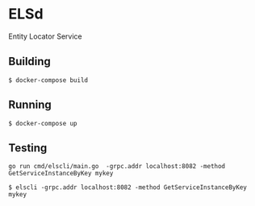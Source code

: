 # ELSd

Entity Locator Service

## Building

```
$ docker-compose build
```

## Running

```
$ docker-compose up
```

## Testing

```
go run cmd/elscli/main.go  -grpc.addr localhost:8082 -method GetServiceInstanceByKey mykey
```


```
$ elscli -grpc.addr localhost:8082 -method GetServiceInstanceByKey mykey
```

